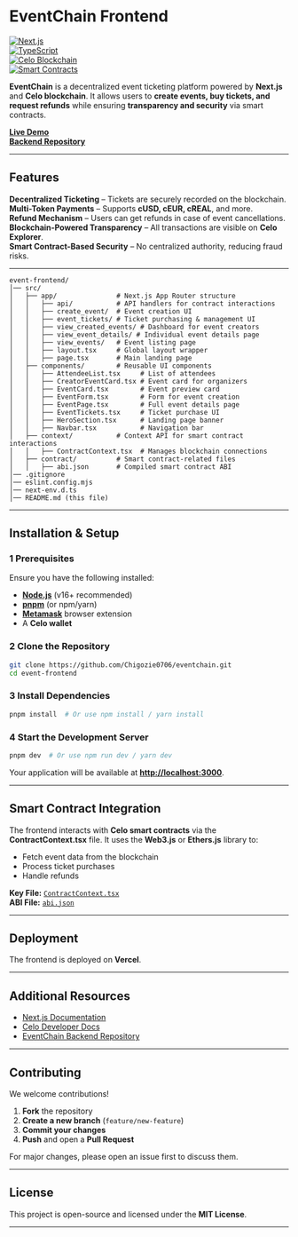 # **EventChain Frontend**

[![Next.js](https://img.shields.io/badge/Next.js-13+-blue)](https://nextjs.org/)  
[![TypeScript](https://img.shields.io/badge/TypeScript-✔️-blue)](https://www.typescriptlang.org/)  
[![Celo Blockchain](https://img.shields.io/badge/Celo-Blockchain-yellow)](https://celo.org/)  
[![Smart Contracts](https://img.shields.io/badge/Smart_Contracts-Solidity-orange)](https://soliditylang.org/)

**EventChain** is a decentralized event ticketing platform powered by **Next.js** and **Celo blockchain**. It allows users to **create events, buy tickets, and request refunds** while ensuring **transparency and security** via smart contracts.

**[Live Demo](https://eventchain-git-main-chigozie0706s-projects.vercel.app/)**  
**[Backend Repository](../backend/)**

---

## **Features**

**Decentralized Ticketing** – Tickets are securely recorded on the blockchain.  
**Multi-Token Payments** – Supports **cUSD, cEUR, cREAL**, and more.  
**Refund Mechanism** – Users can get refunds in case of event cancellations.  
**Blockchain-Powered Transparency** – All transactions are visible on **Celo Explorer**.  
**Smart Contract-Based Security** – No centralized authority, reducing fraud risks.

---

<!-- ## **Project Structure** -->

```plaintext
event-frontend/
│── src/
│   ├── app/               # Next.js App Router structure
│   │   ├── api/           # API handlers for contract interactions
│   │   ├── create_event/  # Event creation UI
│   │   ├── event_tickets/ # Ticket purchasing & management UI
│   │   ├── view_created_events/ # Dashboard for event creators
│   │   ├── view_event_details/ # Individual event details page
│   │   ├── view_events/   # Event listing page
│   │   ├── layout.tsx     # Global layout wrapper
│   │   ├── page.tsx       # Main landing page
│   ├── components/        # Reusable UI components
│   │   ├── AttendeeList.tsx     # List of attendees
│   │   ├── CreatorEventCard.tsx # Event card for organizers
│   │   ├── EventCard.tsx        # Event preview card
│   │   ├── EventForm.tsx        # Form for event creation
│   │   ├── EventPage.tsx        # Full event details page
│   │   ├── EventTickets.tsx     # Ticket purchase UI
│   │   ├── HeroSection.tsx      # Landing page banner
│   │   ├── Navbar.tsx           # Navigation bar
│   ├── context/           # Context API for smart contract interactions
│   │   ├── ContractContext.tsx  # Manages blockchain connections
│   ├── contract/          # Smart contract-related files
│   │   ├── abi.json       # Compiled smart contract ABI
│── .gitignore
│── eslint.config.mjs
│── next-env.d.ts
│── README.md (this file)
```

---

## **Installation & Setup**

### **1 Prerequisites**

Ensure you have the following installed:

- **[Node.js](https://nodejs.org/)** (v16+ recommended)
- **[pnpm](https://pnpm.io/)** (or npm/yarn)
- **[Metamask](https://metamask.io/)** browser extension
- A **Celo wallet**

### **2 Clone the Repository**

```sh
git clone https://github.com/Chigozie0706/eventchain.git
cd event-frontend
```

### **3 Install Dependencies**

```sh
pnpm install  # Or use npm install / yarn install
```

### **4 Start the Development Server**

```sh
pnpm dev  # Or use npm run dev / yarn dev
```

Your application will be available at **[http://localhost:3000](http://localhost:3000)**.

---

## **Smart Contract Integration**

The frontend interacts with **Celo smart contracts** via the **ContractContext.tsx** file. It uses the **Web3.js** or **Ethers.js** library to:

- Fetch event data from the blockchain
- Process ticket purchases
- Handle refunds

**Key File:** [`ContractContext.tsx`](src/context/ContractContext.tsx)  
**ABI File:** [`abi.json`](src/contract/abi.json)

---

## **Deployment**

The frontend is deployed on **Vercel**.

---

## **Additional Resources**

- [Next.js Documentation](https://nextjs.org/docs)
- [Celo Developer Docs](https://docs.celo.org/)
- [EventChain Backend Repository](../backend/)

---

## **Contributing**

We welcome contributions!

1. **Fork** the repository
2. **Create a new branch** (`feature/new-feature`)
3. **Commit your changes**
4. **Push** and open a **Pull Request**

For major changes, please open an issue first to discuss them.

---

## **License**

This project is open-source and licensed under the **MIT License**.

---
